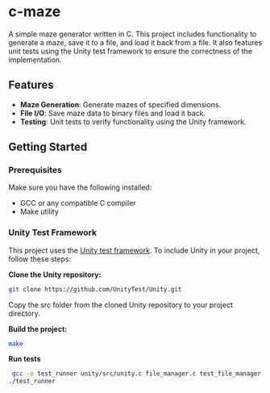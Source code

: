 # c-maze

A simple maze generator written in C. This project includes functionality to generate a maze, save it to a file, and load it back from a file. It also features unit tests using the Unity test framework to ensure the correctness of the implementation.

## Features

- **Maze Generation**: Generate mazes of specified dimensions.
- **File I/O**: Save maze data to binary files and load it back.
- **Testing**: Unit tests to verify functionality using the Unity framework.

## Getting Started

### Prerequisites

Make sure you have the following installed:

- GCC or any compatible C compiler
- Make utility

### Unity Test Framework

This project uses the [Unity test framework](https://github.com/UnityTest/Unity). To include Unity in your project, follow these steps:

**Clone the Unity repository:**

   ```bash
   git clone https://github.com/UnityTest/Unity.git
   ```
Copy the src folder from the cloned Unity repository to your project directory.

**Build the project:**

 ```bash
make
 ```

**Run tests**
```bash
 gcc -o test_runner unity/src/unity.c file_manager.c test_file_manager.c -Iunity/src -I.
./test_runner
 ```